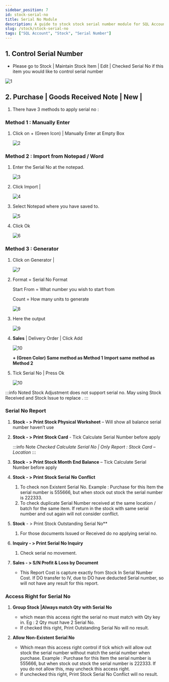 ```yaml
---
sidebar_position: 7
id: stock-serial-no
title: Serial No Module
description: A guide to stock stock serial number module for SQL Account
slug: /stock/stock-serial-no
tags: ["SQL Account", "Stock", "Serial Number"]
---
```



## 1. Control Serial Number

- Please go to Stock | Maintain Stock Item | Edit | Checked Serial No if this item you would like to control serial number

![1](../../static/img/stock/stock-serial-no/1.png)

## 2. Purchase | Goods Received Note | New |

1. There have 3 methods to apply serial no :

### Method 1 : Manually Enter

1. Click on + (Green Icon) | Manually Enter at Empty Box

    ![2](../../static/img/stock/stock-serial-no/2.png)

### Method 2 : Import from Notepad / Word

1. Enter the Serial No at the notepad.

    ![3](../../static/img/stock/stock-serial-no/3.png)

2. Click Import |

    ![4](../../static/img/stock/stock-serial-no/4.png)

3. Select Notepad where you have saved to.

    ![5](../../static/img/stock/stock-serial-no/5.png)

4. Click Ok

    ![6](../../static/img/stock/stock-serial-no/6.png)

### Method 3 : Generator

1. Click on Generator |

    ![7](../../static/img/stock/stock-serial-no/7.png)

2. Format = Serial No Format

    Start From = What number you wish to start from

    Count = How many units to generate

    ![8](../../static/img/stock/stock-serial-no/8.png)

3. Here the output

    ![9](../../static/img/stock/stock-serial-no/9.png)

4. **Sales** | Delivery Order | Click Add

    ![10](../../static/img/stock/stock-serial-no/10.png)

    **+ (Green Color) Same method as Method 1**
    **Import same method as Method 2**

5. Tick Serial No | Press Ok

    ![10](../../static/img/stock/stock-serial-no/10.png)

:::info Noted
Stock Adjustment does not support serial no. May using Stock Received and Stock Issue to replace .
:::

### Serial No Report

1. **Stock - > Print Stock Physical Worksheet** – Will show all balance serial number haven’t use

2. **Stock - > Print Stock Card** - Tick Calculate Serial Number before apply

    :::info Note
    *Checked Calculate Serial No | Only Report : Stock Card – Location*
    :::

3. **Stock - > Print Stock Month End Balance** – Tick Calculate Serial Number before apply

4. **Stock - > Print Stock Serial No Conflict**

    1. To check non Existent Serial No. Example : Purchase for this Item the serial number is 555666, but when stock out stock the serial number is 222333.
    2. To check duplicate Serial Number received at the same location / batch for the same item. If return in the stock with same serial number and out again will not consider conflict.

5. **Stock** - > Print Stock Outstanding Serial No**

    1. For those documents Issued or Received do no applying serial no.

6. **Inquiry - > Print Serial No Inquiry**

    1. Check serial no movement.

7. **Sales - > S/N Profit & Loss by Document**

    - This Report Cost is capture exactly from Stock In Serial Number Cost.
    If DO transfer to IV, due to DO have deducted Serial number, so will not have any result for this report.

### Access Right for Serial No

1. **Group Stock |Always match Qty with Serial No**

    - which mean this access right the serial no must match with Qty key in. Eg : 2 Qty must have 2 Serial No.
    - If checked this right, Print Outstanding Serial No will no result.

2. **Allow Non-Existent Serial No**

    - Which mean this access right control if tick which will allow out stock the serial number without match the serial number when purchase.
    Example : Purchase for this Item the serial number is 555666, but when stock out stock the serial number is 222333. If you do not allow this, may uncheck this access right.
    - If unchecked this right, Print Stock Serial No Conflict will no result.
